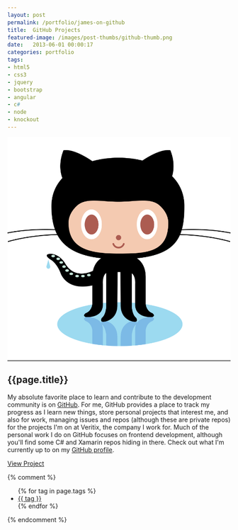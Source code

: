 ```yaml
---
layout: post
permalink: /portfolio/james-on-github
title:  GitHub Projects
featured-image: /images/post-thumbs/github-thumb.png
date:   2013-06-01 00:00:17
categories: portfolio
tags:
- html5
- css3
- jquery
- bootstrap
- angular
- c#
- node
- knockout
---
```



<section class="feature-image" style="background-color: #8B8B8B;">
  <img src="/images/post-img/github.png" alt="James Mosier on GitHub.com">
</section>

<section class="post-intro">
  <h1>{{page.title}}</h1>
  <p>My absolute favorite place to learn and contribute to the development community is on <a href="https://github.com/jamez14" target="_blank">GitHub</a>. For me, GitHub provides a place to track my progress as I learn new things, store personal projects that interest me, and also for work, managing issues and repos (although these are private repos) for the projects I'm on at Veritix, the company I work for. Much of the personal work I do on GitHub focuses on frontend development, although you'll find some C# and Xamarin repos hiding in there. Check out what I'm currently up to on my <a href="https://github.com/jamez14" target="_blank">GitHub profile</a>.</p>
  <a href="https://github.com/jamez14" target="_blank" class="view-project tooltip">View Project</a>


{% comment %}
<aside class="tags">
  <div class="tags-inner">
      <ul>
      {% for tag in page.tags %}
        <li><a href="/tag/{{tag}}" title="view all projects that pertain to {{tag}}">{{ tag }}</a></li>
      {% endfor %}
    </ul>
  </div>
</aside>
{% endcomment %}

</section>